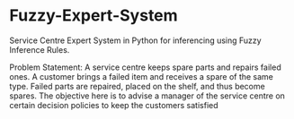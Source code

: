 # Fuzzy-Expert-System
Service Centre Expert System in Python for inferencing using Fuzzy Inference Rules.

Problem Statement:
A service centre keeps spare parts and repairs failed ones.
A customer brings a failed item and receives a spare of the same type.
Failed parts are repaired, placed on the shelf, and thus become spares.
The objective here is to advise a manager of the service centre on certain decision policies to keep the customers satisfied
